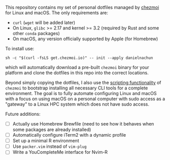 This repository contains my set of personal dotfiles managed by [chezmoi](https://github.com/twpayne/chezmoi) for Linux and macOS.  The only requirements are:

- `curl` (`wget` will be added later)
- On Linux, `glibc` >= 2.17 and kernel >= 3.2 (required by Rust and some other `conda` packages)
- On macOS, any version officially supported by Apple (for Homebrew)

To install use:
```
sh -c "$(curl -fsLS get.chezmoi.io)" -- init --apply danielnachun 
```
which will automatically download a pre-built `chezmoi` binary for your platform and clone the dotfiles in this repo into the correct locations.

Beyond simply copying the dotfiles, I also use the [scripting functionality](https://www.chezmoi.io/user-guide/use-scripts-to-perform-actions/) of `chezmoi` to bootstrap installing all necessary CLI tools for a complete environment.  The goal is to fully automate configuring Linux and macOS with a focus on using macOS on a personal computer with sudo access as a "gateway" to a Linux HPC system which does not have sudo access.

Future additions:
- [ ] Actually use Homebrew Brewfile (need to see how it behaves when some packages are already installed)
- [ ] Automatically configure iTerm2 with a dynamic profile
- [ ] Set up a minimal R environment
- [ ] Use `packer.vim` instead of `vim-plug`
- [ ] Write a YouCompleteMe interface for Nvim-R
